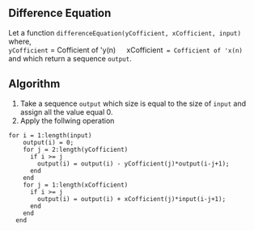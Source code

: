## Difference Equation
Let a function `differenceEquation(yCofficient, xCofficient, input)` where,  
`yCofficient` = Cofficient of 'y(n)`  
`xCofficient` = Cofficient of 'x(n)`   
and which return a sequence `output`.

## Algorithm
1. Take a sequence `output` which size is equal to the size of `input` and assign all the value equal 0.
2. Apply the follwing operation
```
for i = 1:length(input)
    output(i) = 0;
    for j = 2:length(yCofficient)
      if i >= j
        output(i) = output(i) - yCofficient(j)*output(i-j+1);
      end
    end
    for j = 1:length(xCofficient)
      if i >= j
        output(i) = output(i) + xCofficient(j)*input(i-j+1);
      end
    end
  end
```
